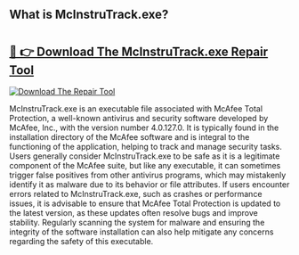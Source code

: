 ## What is McInstruTrack.exe? 

# <h2><a href="https://exedetect.com/download.php?McInstruTrack.exe">🔗 👉 Download The McInstruTrack.exe Repair Tool</a></h2>

[![Download The Repair Tool](https://exedetect.com/download-button.jpg)](https://exedetect.com/download.php?McInstruTrack.exe)

McInstruTrack.exe is an executable file associated with McAfee Total Protection, a well-known antivirus and security software developed by McAfee, Inc., with the version number 4.0.127.0. It is typically found in the installation directory of the McAfee software and is integral to the functioning of the application, helping to track and manage security tasks. Users generally consider McInstruTrack.exe to be safe as it is a legitimate component of the McAfee suite, but like any executable, it can sometimes trigger false positives from other antivirus programs, which may mistakenly identify it as malware due to its behavior or file attributes. If users encounter errors related to McInstruTrack.exe, such as crashes or performance issues, it is advisable to ensure that McAfee Total Protection is updated to the latest version, as these updates often resolve bugs and improve stability. Regularly scanning the system for malware and ensuring the integrity of the software installation can also help mitigate any concerns regarding the safety of this executable.